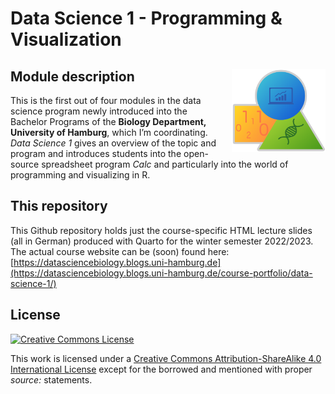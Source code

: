 Data Science 1 - Programming & Visualization
================

## Module description <img src="images/dsb_logo.png" align="right" width="150" style="margin-left: 20px"/>

This is the first out of four modules in the data science program newly
introduced into the Bachelor Programs of the **Biology Department,
University of Hamburg**, which I’m coordinating. *Data Science 1* gives
an overview of the topic and program and introduces students into the
open-source spreadsheet program *Calc* and particularly into the world
of programming and visualizing in R.

## This repository

This Github repository holds just the course-specific HTML lecture
slides (all in German) produced with Quarto for the winter semester
2022/2023. The actual course website can be (soon) found here:
[https://datasciencebiology.blogs.uni-hamburg.de](https://datasciencebiology.blogs.uni-hamburg.de/course-portfolio/data-science-1/)

## License

<a rel="license" href="http://creativecommons.org/licenses/by-sa/4.0/">
<img alt="Creative Commons License" style="border-width:0"
        src="https://i.creativecommons.org/l/by-sa/4.0/80x15.png" />
</a>

This work is licensed under a [Creative Commons Attribution-ShareAlike
4.0 International
License](http://creativecommons.org/licenses/by-sa/4.0/) except for the
borrowed and mentioned with proper *source:* statements.
